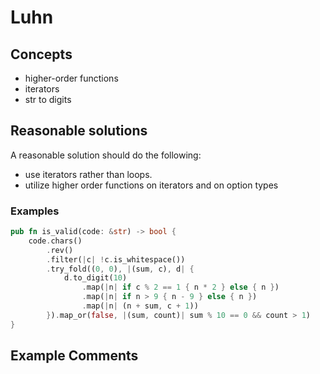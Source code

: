 # Luhn

## Concepts

- higher-order functions
- iterators
- str to digits

## Reasonable solutions

A reasonable solution should do the following:

- use iterators rather than loops.
- utilize higher order functions on iterators and on option types

### Examples

```rust
pub fn is_valid(code: &str) -> bool {
    code.chars()
        .rev()
        .filter(|c| !c.is_whitespace())
        .try_fold((0, 0), |(sum, c), d| {
            d.to_digit(10)
                .map(|n| if c % 2 == 1 { n * 2 } else { n })
                .map(|n| if n > 9 { n - 9 } else { n })
                .map(|n| (n + sum, c + 1))
        }).map_or(false, |(sum, count)| sum % 10 == 0 && count > 1)
}
```

## Example Comments
